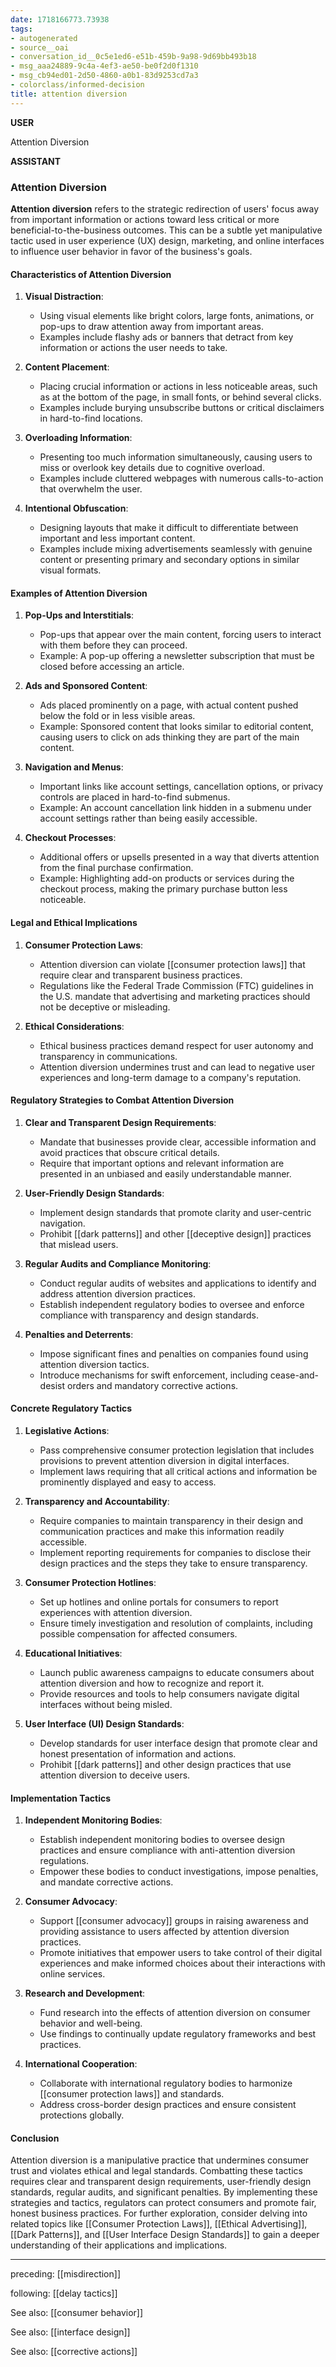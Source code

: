 ```yaml
---
date: 1718166773.73938
tags:
- autogenerated
- source__oai
- conversation_id__0c5e1ed6-e51b-459b-9a98-9d69bb493b18
- msg_aaa24889-9c4a-4ef3-ae50-be0f2d0f1310
- msg_cb94ed01-2d50-4860-a0b1-83d9253cd7a3
- colorclass/informed-decision
title: attention diversion
---
```


**USER**

Attention Diversion


**ASSISTANT**

### Attention Diversion

**Attention diversion** refers to the strategic redirection of users' focus away from important information or actions toward less critical or more beneficial-to-the-business outcomes. This can be a subtle yet manipulative tactic used in user experience (UX) design, marketing, and online interfaces to influence user behavior in favor of the business's goals.

#### Characteristics of Attention Diversion

1. **Visual Distraction**:
   - Using visual elements like bright colors, large fonts, animations, or pop-ups to draw attention away from important areas.
   - Examples include flashy ads or banners that detract from key information or actions the user needs to take.

2. **Content Placement**:
   - Placing crucial information or actions in less noticeable areas, such as at the bottom of the page, in small fonts, or behind several clicks.
   - Examples include burying unsubscribe buttons or critical disclaimers in hard-to-find locations.

3. **Overloading Information**:
   - Presenting too much information simultaneously, causing users to miss or overlook key details due to cognitive overload.
   - Examples include cluttered webpages with numerous calls-to-action that overwhelm the user.

4. **Intentional Obfuscation**:
   - Designing layouts that make it difficult to differentiate between important and less important content.
   - Examples include mixing advertisements seamlessly with genuine content or presenting primary and secondary options in similar visual formats.

#### Examples of Attention Diversion

1. **Pop-Ups and Interstitials**:
   - Pop-ups that appear over the main content, forcing users to interact with them before they can proceed.
   - Example: A pop-up offering a newsletter subscription that must be closed before accessing an article.

2. **Ads and Sponsored Content**:
   - Ads placed prominently on a page, with actual content pushed below the fold or in less visible areas.
   - Example: Sponsored content that looks similar to editorial content, causing users to click on ads thinking they are part of the main content.

3. **Navigation and Menus**:
   - Important links like account settings, cancellation options, or privacy controls are placed in hard-to-find submenus.
   - Example: An account cancellation link hidden in a submenu under account settings rather than being easily accessible.

4. **Checkout Processes**:
   - Additional offers or upsells presented in a way that diverts attention from the final purchase confirmation.
   - Example: Highlighting add-on products or services during the checkout process, making the primary purchase button less noticeable.

#### Legal and Ethical Implications

1. **Consumer Protection Laws**:
   - Attention diversion can violate [[consumer protection laws]] that require clear and transparent business practices.
   - Regulations like the Federal Trade Commission (FTC) guidelines in the U.S. mandate that advertising and marketing practices should not be deceptive or misleading.

2. **Ethical Considerations**:
   - Ethical business practices demand respect for user autonomy and transparency in communications.
   - Attention diversion undermines trust and can lead to negative user experiences and long-term damage to a company's reputation.

#### Regulatory Strategies to Combat Attention Diversion

1. **Clear and Transparent Design Requirements**:
   - Mandate that businesses provide clear, accessible information and avoid practices that obscure critical details.
   - Require that important options and relevant information are presented in an unbiased and easily understandable manner.

2. **User-Friendly Design Standards**:
   - Implement design standards that promote clarity and user-centric navigation.
   - Prohibit [[dark patterns]] and other [[deceptive design]] practices that mislead users.

3. **Regular Audits and Compliance Monitoring**:
   - Conduct regular audits of websites and applications to identify and address attention diversion practices.
   - Establish independent regulatory bodies to oversee and enforce compliance with transparency and design standards.

4. **Penalties and Deterrents**:
   - Impose significant fines and penalties on companies found using attention diversion tactics.
   - Introduce mechanisms for swift enforcement, including cease-and-desist orders and mandatory corrective actions.

#### Concrete Regulatory Tactics

1. **Legislative Actions**:
   - Pass comprehensive consumer protection legislation that includes provisions to prevent attention diversion in digital interfaces.
   - Implement laws requiring that all critical actions and information be prominently displayed and easy to access.

2. **Transparency and Accountability**:
   - Require companies to maintain transparency in their design and communication practices and make this information readily accessible.
   - Implement reporting requirements for companies to disclose their design practices and the steps they take to ensure transparency.

3. **Consumer Protection Hotlines**:
   - Set up hotlines and online portals for consumers to report experiences with attention diversion.
   - Ensure timely investigation and resolution of complaints, including possible compensation for affected consumers.

4. **Educational Initiatives**:
   - Launch public awareness campaigns to educate consumers about attention diversion and how to recognize and report it.
   - Provide resources and tools to help consumers navigate digital interfaces without being misled.

5. **User Interface (UI) Design Standards**:
   - Develop standards for user interface design that promote clear and honest presentation of information and actions.
   - Prohibit [[dark patterns]] and other design practices that use attention diversion to deceive users.

#### Implementation Tactics

1. **Independent Monitoring Bodies**:
   - Establish independent monitoring bodies to oversee design practices and ensure compliance with anti-attention diversion regulations.
   - Empower these bodies to conduct investigations, impose penalties, and mandate corrective actions.

2. **Consumer Advocacy**:
   - Support [[consumer advocacy]] groups in raising awareness and providing assistance to users affected by attention diversion practices.
   - Promote initiatives that empower users to take control of their digital experiences and make informed choices about their interactions with online services.

3. **Research and Development**:
   - Fund research into the effects of attention diversion on consumer behavior and well-being.
   - Use findings to continually update regulatory frameworks and best practices.

4. **International Cooperation**:
   - Collaborate with international regulatory bodies to harmonize [[consumer protection laws]] and standards.
   - Address cross-border design practices and ensure consistent protections globally.

#### Conclusion

Attention diversion is a manipulative practice that undermines consumer trust and violates ethical and legal standards. Combatting these tactics requires clear and transparent design requirements, user-friendly design standards, regular audits, and significant penalties. By implementing these strategies and tactics, regulators can protect consumers and promote fair, honest business practices. For further exploration, consider delving into related topics like [[Consumer Protection Laws]], [[Ethical Advertising]], [[Dark Patterns]], and [[User Interface Design Standards]] to gain a deeper understanding of their applications and implications.


---

preceding: [[misdirection]]  


following: [[delay tactics]]

See also: [[consumer behavior]]


See also: [[interface design]]


See also: [[corrective actions]]